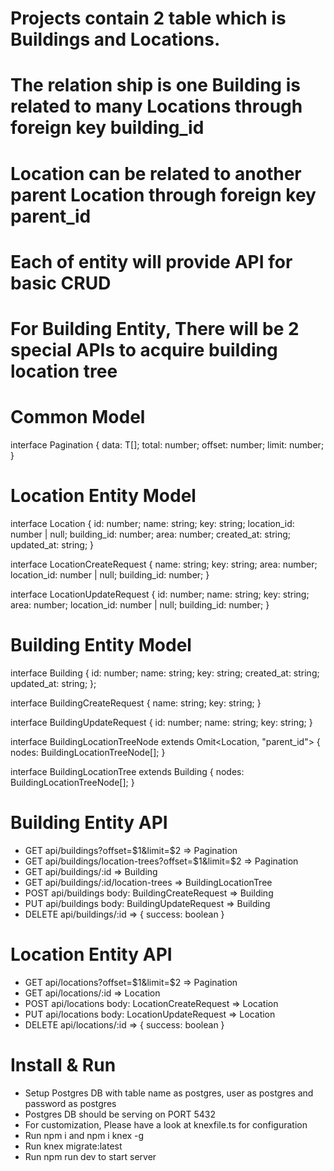 # Projects contain 2 table which is Buildings and Locations.
# The relation ship is one Building is related to many Locations through foreign key building_id
# Location can be related to another parent Location through foreign key parent_id

# Each of entity will provide API for basic CRUD
# For Building Entity, There will be 2 special APIs to acquire building location tree

# Common Model
interface Pagination<T> {
  data: T[];
  total: number;
  offset: number;
  limit: number;
}

# Location Entity Model
interface Location {
  id: number;
  name: string;
  key: string;
  location_id: number | null;
  building_id: number;
  area: number;
  created_at: string;
  updated_at: string;
}

interface LocationCreateRequest {
  name: string;
  key: string;
  area: number;
  location_id: number | null;
  building_id: number;
}

interface LocationUpdateRequest {
  id: number;
  name: string;
  key: string;
  area: number;
  location_id: number | null;
  building_id: number;
}

# Building Entity Model
interface Building {
  id: number;
  name: string;
  key: string;
  created_at: string;
  updated_at: string;
};

interface BuildingCreateRequest {
  name: string;
  key: string;
}

interface BuildingUpdateRequest {
  id: number;
  name: string;
  key: string;
}

interface BuildingLocationTreeNode extends Omit<Location, "parent_id"> {
  nodes: BuildingLocationTreeNode[];
}

interface BuildingLocationTree extends Building {
  nodes: BuildingLocationTreeNode[];
}

# Building Entity API
- GET api/buildings?offset=$1&limit=$2 => Pagination<Building>
- GET api/buildings/location-trees?offset=$1&limit=$2 => Pagination<BuildingLocationTree>
- GET api/buildings/:id => Building
- GET api/buildings/:id/location-trees => BuildingLocationTree
- POST api/buildings body: BuildingCreateRequest => Building
- PUT api/buildings body: BuildingUpdateRequest => Building
- DELETE api/buildings/:id => { success: boolean }

# Location Entity API
- GET api/locations?offset=$1&limit=$2 => Pagination<Location>
- GET api/locations/:id => Location
- POST api/locations body: LocationCreateRequest => Location
- PUT api/locations body: LocationUpdateRequest => Location
- DELETE api/locations/:id => { success: boolean }

# Install & Run
- Setup Postgres DB with table name as postgres, user as postgres and password as postgres
- Postgres DB should be serving on PORT 5432
- For customization, Please have a look at knexfile.ts for configuration
- Run npm i and npm i knex -g
- Run knex migrate:latest
- Run npm run dev to start server

